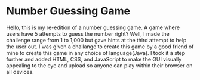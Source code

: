 # Number Guessing Game
Hello, this is my re-edition of  a number guessing game. A game where users have 5 attempts to guess the number right? Well, I made the challenge range from 1 to 1,000 but gave hints at the third attempt to help  the user out.
I was given a challange to create this game by a good friend of mine to create this game in any choice of language(Java).
I took it a step further and added HTML, CSS, and JavaScript to make the GUI visually appealing to the eye and upload so anyone can play within their browser on all devices.
